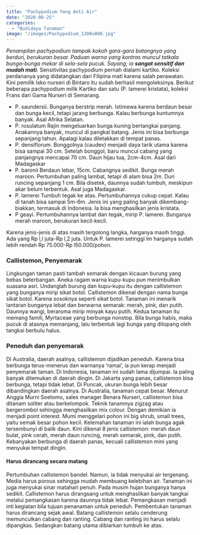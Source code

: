 ```yaml
---
title: "Pachypodium Yang Anti Air"
date: "2020-08-25"
categories: 
  - "Budidaya Tanaman"
image: "/images/Pachypodium_1200x800.jpg"
---
```


_Penampilan pachypodium tampak kokoh gara-gara batangnya yang berduri, berukuran besar. Paduan warna yang kontras muncul tatkala bunga-bunga mekar di sela-sela pucuk. Sayang, ia **sangat sensitif dan mudah mati**._ Sensitivitas pachypodium pernah dialami kartiko. Koleksi perdananya yang didatangkan dari Filipina mati karena salah perawatan. Kini pemilik Isko nurseri di Bintaro itu sudah berhasil mengoleksinya. Berikut beberapa pachypodium milik Kartiko dan satu (P. lamerei kristata), koleksi Frans dari Gama Nurseri di Semarang.

- P. saundersii. Bunganya berstrip merah. Istimewa karena berdaun besar dan bunga kecil, tetapi jarang berbunga. Kalau berbunga kuntumnya banyak. Asal Afrika Selatan.
- P. rosulatum Rajin mengeluarkan bunga kuning bertangkai panjang. Anakannya banyak, muncul di pangkal batang. Jenis ini bisa berbunga sepanjang tahun. Apalagi kalau diletakkan di tempat panas.
- P. densiflorum. Bonggolnya (caudex) menjadi daya tarik utama karena bisa sampai 30 cm. Setelah bonggol, baru muncul cabang yang panjangnya mencapai 70 cm. Daun hijau tua, 2cm-4cm. Asal dari Madagaskar
- P. baronii Berdaun lebar, 15cm. Cabangnya sedikit. Bunga merah maroon. Pertumbuhan paling lambat, tetapi di alam bisa 2m. Duri runcing sepanjang 1 cm. Bila disetek, daunnya sudah tumbuh, meskipun akar belum terbentuk. Asal juga Madagaskar.
- P. lamerei Tumbuh tegak ke atas. Pertumbuhannya cukup cepat. Kalau di tanah bisa sampai 5m-6m. Jenis ini yang paling banyak dikembang-biakkan, termasuk di Indonesia. Ia bisa menghasilkan jenis kristata.
- P geayi. Pertumbuhannya lambat dan tegak, mirip P. lamerei. Bunganya merah maroon, berukuran kecil-kecil.

Karena jenis-jenis di atas masih tergolong langka, harganya masih tinggi. Ada yang Rp l,l juta-Rp l,2 juta. Untuk P. lamerei setinggi lm harganya sudah lebih rendah Rp 75.000-Rp l50.000/pohon.  

### Callistemon, Penyemarak

Lingkungan taman pasti tambah semarak dengan kicauan burung yang bebas beterbangan. Aneka ragam warna kupu-kupu pun menimbulkan suasana asri. Undanglah burung dan kupu-kupu itu dengan callistemon yang bunganya mirip sikat botol. Callistemon dikenal dengan nama bunga sikat botol. Karena sosoknya seperti sikat botol. Tanaman ini menarik lantaran bunganya lebat dan berwarna semarak: merah, pink, dan putih. Daunnya wangi, beraroma mirip minyak kayu putih. Kedua tanaman itu memang famili, Myrtaceae yang berbunga nonstop. Bila bunga habis, maka pucuk di atasnya memanjang, lalu terbentuk lagi bunga yang ditopang oleh tangkai berbulu halus.

### Peneduh dan penyemarak

Di Australia, daerah asalnya, callistemon dijadikan peneduh. Karena bisa berbunga terus-menerus dan warnanya ‘ramai’, ia pun kerap menjadi penyemarak taman. Di Indonesia, tanaman ini sudah lama dijumpai. Ia paling banyak ditemukan di daerah dingin. Di Jakarta yang panas, callistemon bisa berbunga, tetapi tidak lebat. Di Puncak, ukuran bunga lebih besar dibandingkan daerah asalnya. Di Australia, tanaman cepat besar. Menurut Anggia Murni Soetomo, sales manager Benara Nurseri, callistemon bisa ditanam soliter atau berkelompok. Teknik tanamnya zigzag atau bergerombol sehingga menghasilkan mix colour. Dengan demikian ia menjadi point interest. Mumi menggelari pohon ini big shrub, small trees, yaitu semak besar pohon kecil. Kelemahan tanaman ini ialah bunga agak tersembunyi di balik daun. Kini dikenal 8 jenis callistemon: merah daun bulat, pink cerah, merah daun runcing, merah semarak, pink, dan putih. Kebanyakan berbunga di daerah panas, kecuali callistemon mini yang menyukai tempat dingin.

#### Harus dirancang secara matang

Pertumbuhan callistemon bandel. Namun, ia tidak menyukai air tergenang. Media harus porous sehingga mudah membuang kelebihan air. Tanaman ini juga menyukai sinar matahari penuh. Pada musim hujan bunganya hanya sedikit. Callistemon harus dirangsang untuk menghasilkan banyak tangkai melalui pemangkasan karena daunnya tidak lebat. Pemangkasan menjadi inti kegiatan bila tujuan penanaman untuk peneduh. Pembentukan tanaman harus dirancang sejak awal. Batang callistemon selalu cenderung memunculkan cabang dan ranting. Cabang dan ranting ini harus selalu dipangkas. Sedangkan batang utama dibiarkan tumbuh ke atas.
